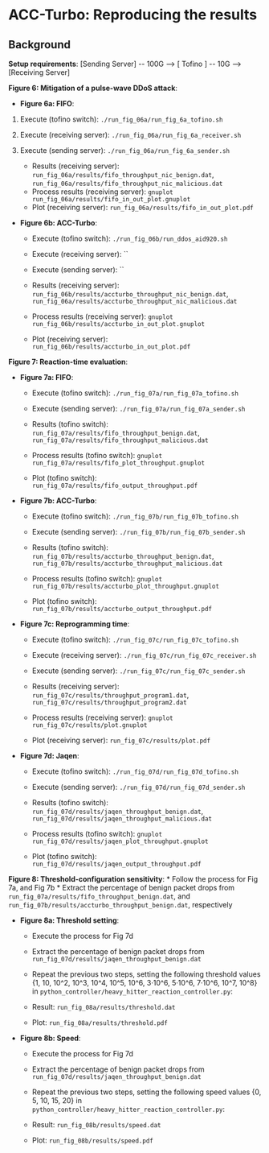 
# ACC-Turbo: Reproducing the results

## Background 

**Setup requirements**: [Sending Server] -- 100G --> [ Tofino ] -- 10G --> [Receiving Server]

**Figure 6: Mitigation of a pulse-wave DDoS attack**: 

* **Figure 6a: FIFO**:
1. Execute (tofino switch): `./run_fig_06a/run_fig_6a_tofino.sh`
2. Execute (receiving server): `./run_fig_06a/run_fig_6a_receiver.sh`
3. Execute (sending server): `./run_fig_06a/run_fig_6a_sender.sh`

    * Results (receiving server): `run_fig_06a/results/fifo_throughput_nic_benign.dat`, `run_fig_06a/results/fifo_throughput_nic_malicious.dat`
    * Process results (receiving server): `gnuplot run_fig_06a/results/fifo_in_out_plot.gnuplot`
    * Plot (receiving server): `run_fig_06a/results/fifo_in_out_plot.pdf`

* **Figure 6b: ACC-Turbo**:
    * Execute (tofino switch): `./run_fig_06b/run_ddos_aid920.sh`
    * Execute (receiving server): ``
    * Execute (sending server): ``
    
    * Results (receiving server): `run_fig_06b/results/accturbo_throughput_nic_benign.dat`, `run_fig_06a/results/accturbo_throughput_nic_malicious.dat`
    * Process results (receiving server): `gnuplot run_fig_06b/results/accturbo_in_out_plot.gnuplot`
    * Plot (receiving server): `run_fig_06b/results/accturbo_in_out_plot.pdf`

**Figure 7: Reaction-time evaluation**: 

* **Figure 7a: FIFO**:
    * Execute (tofino switch): `./run_fig_07a/run_fig_07a_tofino.sh`
    * Execute (sending server): `./run_fig_07a/run_fig_07a_sender.sh`
    
    * Results (tofino switch): `run_fig_07a/results/fifo_throughput_benign.dat`, `run_fig_07a/results/fifo_throughput_malicious.dat`
    * Process results (tofino switch): `gnuplot run_fig_07a/results/fifo_plot_throughput.gnuplot`
    * Plot (tofino switch): `run_fig_07a/results/fifo_output_throughput.pdf`

* **Figure 7b: ACC-Turbo**:
    * Execute (tofino switch): `./run_fig_07b/run_fig_07b_tofino.sh`
    * Execute (sending server): `./run_fig_07b/run_fig_07b_sender.sh`
    
    * Results (tofino switch): `run_fig_07b/results/accturbo_throughput_benign.dat`, `run_fig_07b/results/accturbo_throughput_malicious.dat`
    * Process results (tofino switch): `gnuplot run_fig_07b/results/accturbo_plot_throughput.gnuplot`
    * Plot (tofino switch): `run_fig_07b/results/accturbo_output_throughput.pdf`

* **Figure 7c: Reprogramming time**:
    * Execute (tofino switch): `./run_fig_07c/run_fig_07c_tofino.sh`
    * Execute (receiving server): `./run_fig_07c/run_fig_07c_receiver.sh`
    * Execute (sending server): `./run_fig_07c/run_fig_07c_sender.sh`

    * Results (receiving server): `run_fig_07c/results/throughput_program1.dat`, `run_fig_07c/results/throughput_program2.dat`
    * Process results (receiving server): `gnuplot run_fig_07c/results/plot.gnuplot`
    * Plot (receiving server): `run_fig_07c/results/plot.pdf`

* **Figure 7d: Jaqen**:
    * Execute (tofino switch): `./run_fig_07d/run_fig_07d_tofino.sh`
    * Execute (sending server): `./run_fig_07d/run_fig_07d_sender.sh`
    
    * Results (tofino switch): `run_fig_07d/results/jaqen_throughput_benign.dat`, `run_fig_07d/results/jaqen_throughput_malicious.dat`
    * Process results (tofino switch): `gnuplot run_fig_07d/results/jaqen_plot_throughput.gnuplot`
    * Plot (tofino switch): `run_fig_07d/results/jaqen_output_throughput.pdf`

**Figure 8: Threshold-configuration sensitivity**: 
    * Follow the process for Fig 7a, and Fig 7b
    * Extract the percentage of benign packet drops from `run_fig_07a/results/fifo_throughput_benign.dat`, and `run_fig_07b/results/accturbo_throughput_benign.dat`, respectively

* **Figure 8a: Threshold setting**:
    * Execute the process for Fig 7d
    * Extract the percentage of benign packet drops from `run_fig_07d/results/jaqen_throughput_benign.dat`

    * Repeat the previous two steps, setting the following threshold values {1, 10, 10^2, 10^3, 10^4, 10^5, 10^6, 3·10^6, 5·10^6, 7·10^6, 10^7, 10^8} in `python_controller/heavy_hitter_reaction_controller.py`: 
    * Result: `run_fig_08a/results/threshold.dat`
    * Plot: `run_fig_08a/results/threshold.pdf`

* **Figure 8b: Speed**:
    * Execute the process for Fig 7d
    * Extract the percentage of benign packet drops from `run_fig_07d/results/jaqen_throughput_benign.dat`

    * Repeat the previous two steps, setting the following speed values {0, 5, 10, 15, 20} in `python_controller/heavy_hitter_reaction_controller.py`: 
    * Result: `run_fig_08b/results/speed.dat`
    * Plot: `run_fig_08b/results/speed.pdf`
